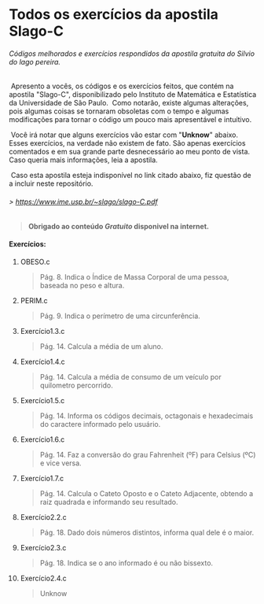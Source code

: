 # Todos os exercícios da apostila Slago-C

###### Códigos melhorados e exercícios respondidos da apostila gratuita do Silvio do lago pereira.

​		Apresento a vocês, os códigos e os exercícios feitos, que contém na apostila "Slago-C", disponibilizado pelo Instituto de Matemática e Estatística da Universidade de São Paulo. 
​		Como notarão, existe algumas alterações, pois algumas coisas se tornaram obsoletas com o tempo e algumas modificações para tornar o código um pouco mais apresentável e intuítivo.

​		Você irá notar que alguns exercícios vão estar com "**Unknow**" abaixo. Esses exercícios, na verdade não existem de fato. São apenas exercícios comentados e em sua grande parte desnecessário ao meu ponto de vista. Caso queria mais informações, leia a apostila.

​		Caso esta apostila esteja indisponível no link citado abaixo, fiz questão de a incluir neste repositório.

###### > https://www.ime.usp.br/~slago/slago-C.pdf

> **Obrigado ao conteúdo _Gratuito_ disponivel na internet.**

#### Exercícios:

1. OBESO.c

   > Pág. 8. Indica o Índice de Massa Corporal de uma pessoa, baseada no peso e altura.

2. PERIM.c

   > Pág. 9. Indica o perímetro de uma circunferência.

3. Exercício1.3.c

   > Pág. 14. Calcula a média de um aluno.

4. Exercício1.4.c

   > Pág. 14. Calcula a média de consumo de um veículo por quilometro percorrido.

5. Exercício1.5.c

   > Pág. 14. Informa os códigos decimais, octagonais e hexadecimais do caractere informado pelo usuário.

6. Exercício1.6.c

   > Pág. 14. Faz a conversão do grau Fahrenheit (ºF) para Celsius (ºC) e vice versa.

7. Exercício1.7.c

   > Pág. 14. Calcula o Cateto Oposto e o  Cateto Adjacente, obtendo a raiz quadrada e informando seu resultado.

12. Exercício2.2.c

    > Pág. 18. Dado dois números distintos, informa qual dele é o maior.

13. Exercício2.3.c

    > Pág. 18. Indica se o ano informado é ou não bissexto.

14. Exercício2.4.c

    > Unknow
